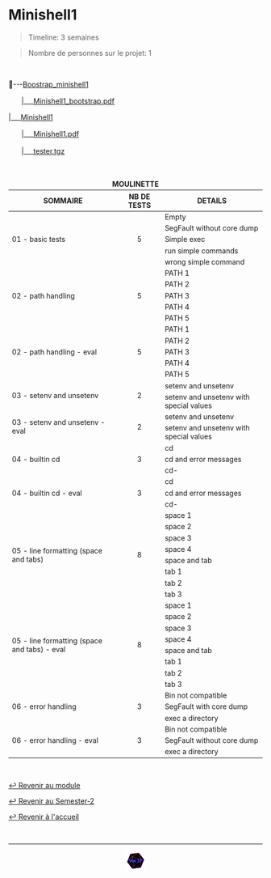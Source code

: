 # Minishell1

> Timeline: 3 semaines

> Nombre de personnes sur le projet: 1

<br>

📂---[Boostrap_minishell1](https://github.com/Studio-17/Epitech-Subjects/tree/main/Semester-2/B-PSU-200/Minishell1/Boostrap_minishell1)

ㅤㅤ|\_\_\_[Minishell1_bootstrap.pdf](https://github.com/Studio-17/Epitech-Subjects/blob/main/Semester-2/B-PSU-200/Minishell1/Boostrap_minishell1/Minishell1_bootstrap.pdf)

|\_\_\_[Minishell1](https://github.com/Studio-17/Epitech-Subjects/tree/main/Semester-2/B-PSU-200/Minishell1/Minishell1)

ㅤㅤ|\_\_\_[Minishell1.pdf](https://github.com/Studio-17/Epitech-Subjects/blob/main/Semester-2/B-PSU-200/Minishell1/Minishell1/Minishell1.pdf)

ㅤㅤ|\_\_\_[tester.tgz](https://github.com/Studio-17/Epitech-Subjects/blob/main/Semester-2/B-PSU-200/Minishell1/Minishell1/tester.tgz)


<br>


<table align="center">
    <thead>
        <tr>
            <td colspan="3" align="center"><strong>MOULINETTE</strong></td>
        </tr>
        <tr>
            <th>SOMMAIRE</th>
            <th>NB DE TESTS</th>
            <th>DETAILS</th>
        </tr>
    </thead>
    <tbody>
        <tr>
            <td rowspan="5">01 - basic tests</td>
            <td rowspan="5" style="text-align: center;">5</td>
            <td>Empty</td>
        </tr>
    		<tr>
			<td>SegFault without core dump</td>
		</tr>
		<tr>
			<td>Simple exec</td>
		</tr>
		<tr>
			<td>run simple commands</td>
		</tr>
		<tr>
			<td>wrong simple command</td>
		</tr>
        <tr>
            <td rowspan="5">02 - path handling</td>
            <td rowspan="5" style="text-align: center;">5</td>
            <td>PATH 1</td>
        </tr>
    		<tr>
			<td>PATH 2</td>
		</tr>
		<tr>
			<td>PATH 3</td>
		</tr>
		<tr>
			<td>PATH 4</td>
		</tr>
		<tr>
			<td>PATH 5</td>
		</tr>
        <tr>
            <td rowspan="5">02 - path handling - eval</td>
            <td rowspan="5" style="text-align: center;">5</td>
            <td>PATH 1</td>
        </tr>
    		<tr>
			<td>PATH 2</td>
		</tr>
		<tr>
			<td>PATH 3</td>
		</tr>
		<tr>
			<td>PATH 4</td>
		</tr>
		<tr>
			<td>PATH 5</td>
		</tr>
        <tr>
            <td rowspan="2">03 - setenv and unsetenv</td>
            <td rowspan="2" style="text-align: center;">2</td>
            <td>setenv and unsetenv</td>
        </tr>
    		<tr>
			<td>setenv and unsetenv with special values</td>
		</tr>
        <tr>
            <td rowspan="2">03 - setenv and unsetenv - eval</td>
            <td rowspan="2" style="text-align: center;">2</td>
            <td>setenv and unsetenv</td>
        </tr>
    		<tr>
			<td>setenv and unsetenv with special values</td>
		</tr>
        <tr>
            <td rowspan="3">04 - builtin cd</td>
            <td rowspan="3" style="text-align: center;">3</td>
            <td>cd</td>
        </tr>
    		<tr>
			<td>cd and error messages</td>
		</tr>
		<tr>
			<td>cd-</td>
		</tr>
        <tr>
            <td rowspan="3">04 - builtin cd - eval</td>
            <td rowspan="3" style="text-align: center;">3</td>
            <td>cd</td>
        </tr>
    		<tr>
			<td>cd and error messages</td>
		</tr>
		<tr>
			<td>cd-</td>
		</tr>
        <tr>
            <td rowspan="8">05 - line formatting (space and tabs)</td>
            <td rowspan="8" style="text-align: center;">8</td>
            <td>space 1</td>
        </tr>
    		<tr>
			<td>space 2</td>
		</tr>
		<tr>
			<td>space 3</td>
		</tr>
		<tr>
			<td>space 4</td>
		</tr>
		<tr>
			<td>space and tab</td>
		</tr>
		<tr>
			<td>tab 1</td>
		</tr>
		<tr>
			<td>tab 2</td>
		</tr>
		<tr>
			<td>tab 3</td>
		</tr>
        <tr>
            <td rowspan="8">05 - line formatting (space and tabs) - eval</td>
            <td rowspan="8" style="text-align: center;">8</td>
            <td>space 1</td>
        </tr>
    		<tr>
			<td>space 2</td>
		</tr>
		<tr>
			<td>space 3</td>
		</tr>
		<tr>
			<td>space 4</td>
		</tr>
		<tr>
			<td>space and tab</td>
		</tr>
		<tr>
			<td>tab 1</td>
		</tr>
		<tr>
			<td>tab 2</td>
		</tr>
		<tr>
			<td>tab 3</td>
		</tr>
        <tr>
            <td rowspan="3">06 - error handling</td>
            <td rowspan="3" style="text-align: center;">3</td>
            <td>Bin not compatible</td>
        </tr>
    		<tr>
			<td>SegFault with core dump</td>
		</tr>
		<tr>
			<td>exec a directory</td>
		</tr>
        <tr>
            <td rowspan="3">06 - error handling - eval</td>
            <td rowspan="3" style="text-align: center;">3</td>
            <td>Bin not compatible</td>
        </tr>
    		<tr>
			<td>SegFault without core dump</td>
		</tr>
		<tr>
			<td>exec a directory</td>
		</tr>
	</tbody>
</table>

<br>

[↩️ Revenir au module](https://github.com/Studio-17/Epitech-Subjects/blob/main/Semester-2/B-PSU-200)

[↩️ Revenir au Semester-2](https://github.com/Studio-17/Epitech-Subjects/blob/main/Semester-2)

[↩️ Revenir à l'accueil](https://github.com/Studio-17/Epitech-Subjects/)

<br>

---

<div align="center">

<a href="https://github.com/Studio-17" target="_blank"><img src="../../../assets/voc17.gif" width="40"></a>

</div>